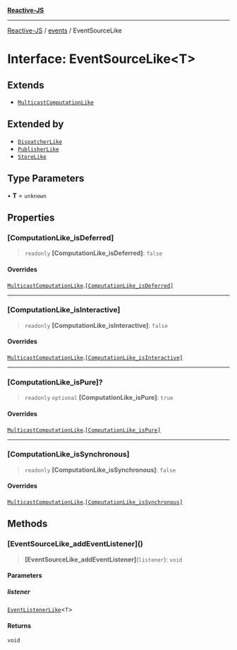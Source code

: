 [**Reactive-JS**](../../README.md)

***

[Reactive-JS](../../README.md) / [events](../README.md) / EventSourceLike

# Interface: EventSourceLike\<T\>

## Extends

- [`MulticastComputationLike`](../../computations/interfaces/MulticastComputationLike.md)

## Extended by

- [`DispatcherLike`](../../concurrent/interfaces/DispatcherLike.md)
- [`PublisherLike`](PublisherLike.md)
- [`StoreLike`](StoreLike.md)

## Type Parameters

• **T** = `unknown`

## Properties

### \[ComputationLike\_isDeferred\]

> `readonly` **\[ComputationLike\_isDeferred\]**: `false`

#### Overrides

[`MulticastComputationLike`](../../computations/interfaces/MulticastComputationLike.md).[`[ComputationLike_isDeferred]`](../../computations/interfaces/MulticastComputationLike.md#computationlike_isdeferred)

***

### \[ComputationLike\_isInteractive\]

> `readonly` **\[ComputationLike\_isInteractive\]**: `false`

#### Overrides

[`MulticastComputationLike`](../../computations/interfaces/MulticastComputationLike.md).[`[ComputationLike_isInteractive]`](../../computations/interfaces/MulticastComputationLike.md#computationlike_isinteractive)

***

### \[ComputationLike\_isPure\]?

> `readonly` `optional` **\[ComputationLike\_isPure\]**: `true`

#### Overrides

[`MulticastComputationLike`](../../computations/interfaces/MulticastComputationLike.md).[`[ComputationLike_isPure]`](../../computations/interfaces/MulticastComputationLike.md#computationlike_ispure)

***

### \[ComputationLike\_isSynchronous\]

> `readonly` **\[ComputationLike\_isSynchronous\]**: `false`

#### Overrides

[`MulticastComputationLike`](../../computations/interfaces/MulticastComputationLike.md).[`[ComputationLike_isSynchronous]`](../../computations/interfaces/MulticastComputationLike.md#computationlike_issynchronous)

## Methods

### \[EventSourceLike\_addEventListener\]()

> **\[EventSourceLike\_addEventListener\]**(`listener`): `void`

#### Parameters

##### listener

[`EventListenerLike`](EventListenerLike.md)\<`T`\>

#### Returns

`void`
